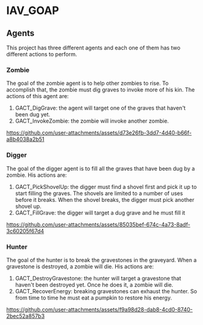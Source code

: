 # IAV_GOAP

## Agents

This project has three different agents and each one of them has two different actions to perform.

### Zombie

The goal of the zombie agent is to help other zombies to rise. To accomplish that, the zombie must dig graves to invoke more of his kin. The actions of this agent are:
1. GACT_DigGrave: the agent will target one of the graves that haven't been dug yet.
2. GACT_InvokeZombie: the zombie will invoke another zombie.

https://github.com/user-attachments/assets/d73e26fb-3dd7-4d40-b66f-a8b4038a2b51

### Digger

The goal of the digger agent is to fill all the graves that have been dug by a zombie. His actions are:
1. GACT_PickShovelUp: the digger must find a shovel first and pick it up to start filling the graves. The shovels are limited to a number of uses before it breaks. When the shovel breaks, the digger must pick another shovel up.
2. GACT_FillGrave: the digger will target a dug grave and he must fill it

https://github.com/user-attachments/assets/85035bef-674c-4a73-8adf-3c60205f67d4

### Hunter

The goal of the hunter is to break the gravestones in the graveyard. When a gravestone is destroyed, a zombie will die. His actions are:
1. GACT_DestroyGravestone: the hunter will target a gravestone that haven't been destroyed yet. Once he does it, a zombie will die.
2. GACT_RecoverEnergy: breaking gravestones can exhaust the hunter. So from time to time he must eat a pumpkin to restore his energy.

https://github.com/user-attachments/assets/f9a98d28-dab8-4cd0-8740-2bec52a857b3
